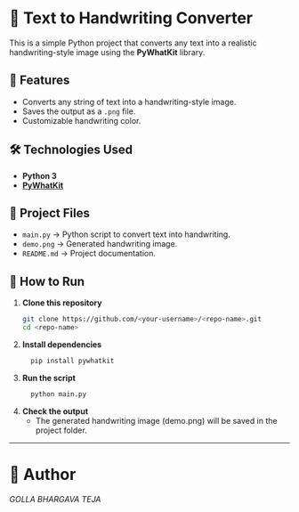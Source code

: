 # 📝 Text to Handwriting Converter

This is a simple Python project that converts any text into a realistic handwriting-style image using the **PyWhatKit** library.

## 📌 Features
- Converts any string of text into a handwriting-style image.
- Saves the output as a `.png` file.
- Customizable handwriting color.

## 🛠️ Technologies Used
- **Python 3**
- **[PyWhatKit](https://pypi.org/project/pywhatkit/)**

## 📂 Project Files
- `main.py` → Python script to convert text into handwriting.
- `demo.png` → Generated handwriting image.
- `README.md` → Project documentation.

## 🚀 How to Run
1. **Clone this repository**
   ```bash
   git clone https://github.com/<your-username>/<repo-name>.git
   cd <repo-name>
2. **Install dependencies**
   ```bash
     pip install pywhatkit
   ```
3. **Run the script**
   ```bash
     python main.py
   ```
4. **Check the output**
   - The generated handwriting image (demo.png) will be saved in the project folder.
----  
# 👤 Author
  *GOLLA BHARGAVA TEJA*
